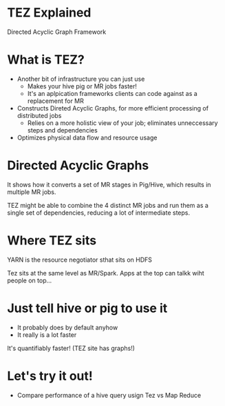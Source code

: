 # TEZ Explained

Directed Acyclic Graph Framework

# What is TEZ?

* Another bit of infrastructure you can just use
    - Makes your hive pig or MR jobs faster!
    - It's an aplpication frameworks clients can code against as a replacement for MR
* Constructs Direted Acyclic Graphs, for more efficient processing of distributed jobs
    - Relies on a more holistic view of your job; eliminates unneccessary steps and dependencies
* Optimizes physical data flow and resource usage

# Directed Acyclic Graphs

It shows how it converts a set of MR stages in Pig/Hive, which results in multiple MR jobs.

TEZ might be able to combine the 4 distinct MR jobs and run them as a single set of dependencies, reducing a lot of intermediate steps.

# Where TEZ sits 

YARN is the resource negotiator sthat sits on HDFS

Tez sits at the same level as MR/Spark. Apps at the top can talkk wiht people on top...

# Just tell hive or pig to use it

* It probably does by default anyhow
* It really is a lot faster

It's quantifiably faster! (TEZ site has graphs!)

# Let's try it out!

* Compare performance of a hive query usign Tez vs Map Reduce













